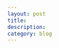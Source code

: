 ```yaml
---
layout: post
title: 
description: 
category: blog
---
```






[zhangming]:    http://mingzhang0309.github.com  "zhangming"
